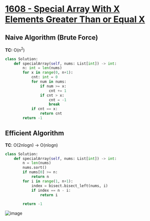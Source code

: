 # [1608 - Special Array With X Elements Greater Than or Equal X](https://leetcode.com/problems/special-array-with-x-elements-greater-than-or-equal-x/description/)

## Naive Algorithm (Brute Force)

**TC:** O(n<sup>2</sup>)

```python
class Solution:
    def specialArray(self, nums: List[int]) -> int:
        n: int = len(nums)
        for x in range(0, n+1):
            cnt: int = 0
            for num in nums:
                if num >= x:
                    cnt += 1
                if cnt > x:
                    cnt = -1
                    break
            if cnt == x:
                return cnt
        return -1
```

## Efficient Algorithm

**TC**: O(2nlogn) → O(nlogn)

```python
class Solution:
    def specialArray(self, nums: List[int]) -> int:
        n = len(nums)
        nums.sort()
        if nums[0] >= n:
            return n
        for i in range(1, n+1):
            index = bisect.bisect_left(nums, i)
            if index == n - i:
                return i
            
        return -1
```

![image](https://github.com/ToheedAsghar/LeetCode-Problems/assets/121859513/6fd993a6-8cc0-4ad8-8502-9f11869339fa)
